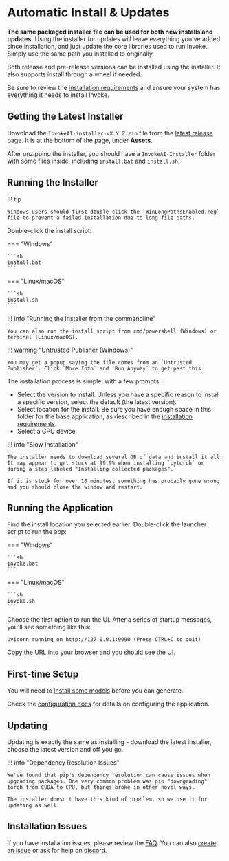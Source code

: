 # Automatic Install & Updates

**The same packaged installer file can be used for both new installs and updates.**
Using the installer for updates will leave everything you've added since installation, and just update the core libraries used to run Invoke.
Simply use the same path you installed to originally.

Both release and pre-release versions can be installed using the installer. It also supports install through a wheel if needed.

Be sure to review the [installation requirements] and ensure your system has everything it needs to install Invoke.

## Getting the Latest Installer

Download the `InvokeAI-installer-vX.Y.Z.zip` file from the [latest release] page. It is at the bottom of the page, under **Assets**.

After unzipping the installer, you should have a `InvokeAI-Installer` folder with some files inside, including `install.bat` and `install.sh`.

## Running the Installer

!!! tip

    Windows users should first double-click the `WinLongPathsEnabled.reg` file to prevent a failed installation due to long file paths.

Double-click the install script:

=== "Windows"

    ```sh
    install.bat
    ```

=== "Linux/macOS"

    ```sh
    install.sh
    ```

!!! info "Running the Installer from the commandline"

    You can also run the install script from cmd/powershell (Windows) or terminal (Linux/macOS).

!!! warning "Untrusted Publisher (Windows)"

    You may get a popup saying the file comes from an `Untrusted Publisher`. Click `More Info` and `Run Anyway` to get past this.

The installation process is simple, with a few prompts:

- Select the version to install. Unless you have a specific reason to install a specific version, select the default (the latest version).
- Select location for the install. Be sure you have enough space in this folder for the base application, as described in the [installation requirements].
- Select a GPU device.

!!! info "Slow Installation"

    The installer needs to download several GB of data and install it all. It may appear to get stuck at 99.9% when installing `pytorch` or during a step labeled "Installing collected packages".

    If it is stuck for over 10 minutes, something has probably gone wrong and you should close the window and restart.

## Running the Application

Find the install location you selected earlier. Double-click the launcher script to run the app:

=== "Windows"

    ```sh
    invoke.bat
    ```

=== "Linux/macOS"

    ```sh
    invoke.sh
    ```

Choose the first option to run the UI. After a series of startup messages, you'll see something like this:

```
Uvicorn running on http://127.0.0.1:9090 (Press CTRL+C to quit)
```

Copy the URL into your browser and you should see the UI.

## First-time Setup

You will need to [install some models] before you can generate.

Check the [configuration docs] for details on configuring the application.

## Updating

Updating is exactly the same as installing - download the latest installer, choose the latest version and off you go.

!!! info "Dependency Resolution Issues"

    We've found that pip's dependency resolution can cause issues when upgrading packages. One very common problem was pip "downgrading" torch from CUDA to CPU, but things broke in other novel ways.

    The installer doesn't have this kind of problem, so we use it for updating as well.

## Installation Issues

If you have installation issues, please review the [FAQ]. You can also [create an issue] or ask for help on [discord].

[installation requirements]: INSTALL_REQUIREMENTS.md
[FAQ]: ../help/FAQ.md
[install some models]: 050_INSTALLING_MODELS.md
[configuration docs]: ../features/CONFIGURATION.md
[latest release]: https://github.com/invoke-ai/InvokeAI/releases/latest
[create an issue]: https://github.com/invoke-ai/InvokeAI/issues
[discord]: https://discord.gg/ZmtBAhwWhy
